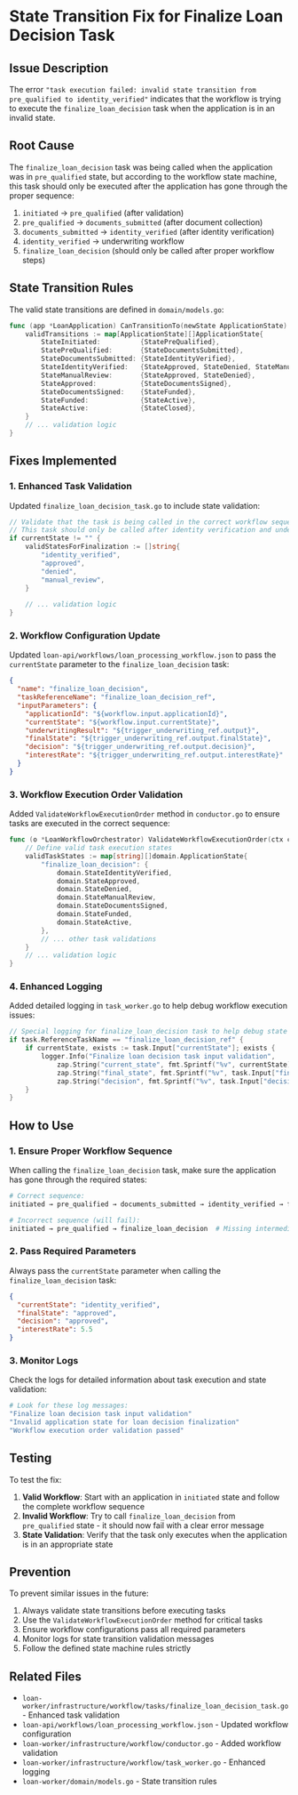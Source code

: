 # State Transition Fix for Finalize Loan Decision Task

## Issue Description

The error `"task execution failed: invalid state transition from pre_qualified to identity_verified"` indicates that the workflow is trying to execute the `finalize_loan_decision` task when the application is in an invalid state.

## Root Cause

The `finalize_loan_decision` task was being called when the application was in `pre_qualified` state, but according to the workflow state machine, this task should only be executed after the application has gone through the proper sequence:

1. `initiated` → `pre_qualified` (after validation)
2. `pre_qualified` → `documents_submitted` (after document collection)
3. `documents_submitted` → `identity_verified` (after identity verification)
4. `identity_verified` → underwriting workflow
5. `finalize_loan_decision` (should only be called after proper workflow steps)

## State Transition Rules

The valid state transitions are defined in `domain/models.go`:

```go
func (app *LoanApplication) CanTransitionTo(newState ApplicationState) bool {
    validTransitions := map[ApplicationState][]ApplicationState{
        StateInitiated:          {StatePreQualified},
        StatePreQualified:       {StateDocumentsSubmitted},
        StateDocumentsSubmitted: {StateIdentityVerified},
        StateIdentityVerified:   {StateApproved, StateDenied, StateManualReview},
        StateManualReview:       {StateApproved, StateDenied},
        StateApproved:           {StateDocumentsSigned},
        StateDocumentsSigned:    {StateFunded},
        StateFunded:             {StateActive},
        StateActive:             {StateClosed},
    }
    // ... validation logic
}
```

## Fixes Implemented

### 1. Enhanced Task Validation

Updated `finalize_loan_decision_task.go` to include state validation:

```go
// Validate that the task is being called in the correct workflow sequence
// This task should only be called after identity verification and underwriting
if currentState != "" {
    validStatesForFinalization := []string{
        "identity_verified",
        "approved", 
        "denied",
        "manual_review",
    }
    
    // ... validation logic
}
```

### 2. Workflow Configuration Update

Updated `loan-api/workflows/loan_processing_workflow.json` to pass the `currentState` parameter to the `finalize_loan_decision` task:

```json
{
  "name": "finalize_loan_decision",
  "taskReferenceName": "finalize_loan_decision_ref",
  "inputParameters": {
    "applicationId": "${workflow.input.applicationId}",
    "currentState": "${workflow.input.currentState}",
    "underwritingResult": "${trigger_underwriting_ref.output}",
    "finalState": "${trigger_underwriting_ref.output.finalState}",
    "decision": "${trigger_underwriting_ref.output.decision}",
    "interestRate": "${trigger_underwriting_ref.output.interestRate}"
  }
}
```

### 3. Workflow Execution Order Validation

Added `ValidateWorkflowExecutionOrder` method in `conductor.go` to ensure tasks are executed in the correct sequence:

```go
func (o *LoanWorkflowOrchestrator) ValidateWorkflowExecutionOrder(ctx context.Context, applicationID string, currentState, targetState domain.ApplicationState, taskName string) error {
    // Define valid task execution states
    validTaskStates := map[string][]domain.ApplicationState{
        "finalize_loan_decision": {
            domain.StateIdentityVerified,
            domain.StateApproved,
            domain.StateDenied,
            domain.StateManualReview,
            domain.StateDocumentsSigned,
            domain.StateFunded,
            domain.StateActive,
        },
        // ... other task validations
    }
    // ... validation logic
}
```

### 4. Enhanced Logging

Added detailed logging in `task_worker.go` to help debug workflow execution issues:

```go
// Special logging for finalize_loan_decision task to help debug state transition issues
if task.ReferenceTaskName == "finalize_loan_decision_ref" {
    if currentState, exists := task.Input["currentState"]; exists {
        logger.Info("Finalize loan decision task input validation",
            zap.String("current_state", fmt.Sprintf("%v", currentState)),
            zap.String("final_state", fmt.Sprintf("%v", task.Input["finalState"])),
            zap.String("decision", fmt.Sprintf("%v", task.Input["decision"])))
    }
}
```

## How to Use

### 1. Ensure Proper Workflow Sequence

When calling the `finalize_loan_decision` task, make sure the application has gone through the required states:

```bash
# Correct sequence:
initiated → pre_qualified → documents_submitted → identity_verified → finalize_loan_decision

# Incorrect sequence (will fail):
initiated → pre_qualified → finalize_loan_decision  # Missing intermediate steps
```

### 2. Pass Required Parameters

Always pass the `currentState` parameter when calling the `finalize_loan_decision` task:

```json
{
  "currentState": "identity_verified",
  "finalState": "approved",
  "decision": "approved",
  "interestRate": 5.5
}
```

### 3. Monitor Logs

Check the logs for detailed information about task execution and state validation:

```bash
# Look for these log messages:
"Finalize loan decision task input validation"
"Invalid application state for loan decision finalization"
"Workflow execution order validation passed"
```

## Testing

To test the fix:

1. **Valid Workflow**: Start with an application in `initiated` state and follow the complete workflow sequence
2. **Invalid Workflow**: Try to call `finalize_loan_decision` from `pre_qualified` state - it should now fail with a clear error message
3. **State Validation**: Verify that the task only executes when the application is in an appropriate state

## Prevention

To prevent similar issues in the future:

1. Always validate state transitions before executing tasks
2. Use the `ValidateWorkflowExecutionOrder` method for critical tasks
3. Ensure workflow configurations pass all required parameters
4. Monitor logs for state transition validation messages
5. Follow the defined state machine rules strictly

## Related Files

- `loan-worker/infrastructure/workflow/tasks/finalize_loan_decision_task.go` - Enhanced task validation
- `loan-api/workflows/loan_processing_workflow.json` - Updated workflow configuration
- `loan-worker/infrastructure/workflow/conductor.go` - Added workflow validation
- `loan-worker/infrastructure/workflow/task_worker.go` - Enhanced logging
- `loan-worker/domain/models.go` - State transition rules
